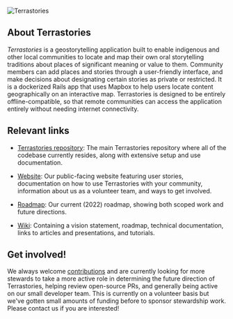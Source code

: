 ![Terrastories](https://www.amazonteam.org/wp-content/uploads/2018/09/logo-1170x164.png)

## About Terrastories
*Terrastories* is a geostorytelling application built to enable indigenous and other local communities to locate and map their own oral storytelling traditions about places of significant meaning or value to them. Community members can add places and stories through a user-friendly interface, and make decisions about designating certain stories as private or restricted. It is a dockerized Rails app that uses Mapbox to help users locate content geographically on an interactive map. Terrastories is designed to be entirely offline-compatible, so that remote communities can access the application entirely without needing internet connectivity.

## Relevant links
* [Terrastories repository](https://github.com/Terrastories/terrastories/): The main Terrastories repository where all of the codebase currently resides, along with extensive setup and use documentation.

* [Website](https://terrastories.io/): Our public-facing website featuring user stories, documentation on how to use Terrastories with your community, information about us as a volunteer team, and ways to get involved.

* [Roadmap](https://github.com/Terrastories/terrastories/wiki/Terrastories-Roadmap): Our current (2022) roadmap, showing both scoped work and future directions.

* [Wiki](https://github.com/Terrastories/terrastories/wiki): Containing a vision statement, roadmap, technical documentation, links to articles and presentations, and tutorials.

## Get involved!
We always welcome [contributions](https://github.com/Terrastories/terrastories#contributing) and are currently looking for more stewards to take a more active role in determining the future direction of Terrastories, helping review open-source PRs, and generally being active on our small developer team. This is currently on a volunteer basis but we've gotten small amounts of funding before to sponsor stewardship work. Please contact us if you are interested!